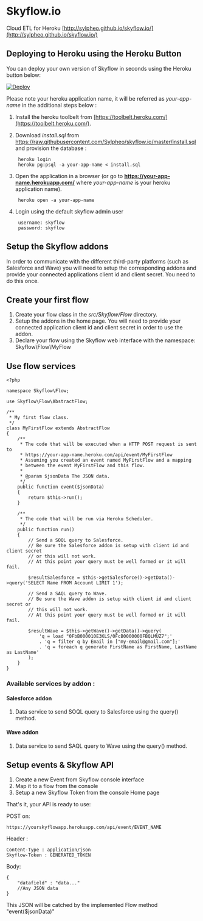 # Skyflow.io

Cloud ETL for Heroku [http://sylpheo.github.io/skyflow.io/](http://sylpheo.github.io/skyflow.io/)

## Deploying to Heroku using the Heroku Button

You can deploy your own version of Skyflow in seconds using the Heroku button below:

<a href="https://heroku.com/deploy?template=https://github.com/Sylpheo/skyflow.io">
  <img src="https://www.herokucdn.com/deploy/button.png" alt="Deploy">
</a>

Please note your heroku application name, it will be referred as *your-app-name* in the additional steps below :

1. Install the heroku toolbelt from [https://toolbelt.heroku.com/](https://toolbelt.heroku.com/).
2. Download *install.sql* from <a href="https://raw.githubusercontent.com/Sylpheo/skyflow.io/master/install.sql" download>https://raw.githubusercontent.com/Sylpheo/skyflow.io/master/install.sql</a> and provision the database :

        heroku login
		heroku pg:psql -a your-app-name < install.sql

3. Open the application in a browser (or go to **https://your-app-name.herokuapp.com/** where *your-app-name* is your heroku application name).

        heroku open -a your-app-name

4. Login using the default skyflow admin user

        username: skyflow
        password: skyflow

## Setup the Skyflow addons

In order to communicate with the different third-party platforms (such as Salesforce and Wave) you will need to setup the corresponding addons and provide your connected applications client id and client secret. You need to do this once.

## Create your first flow

1. Create your flow class in the *src/Skyflow/Flow* directory.
2. Setup the addons in the home page. You will need to provide your connected application client id and client secret in order to use the addon.
3. Declare your flow using the Skyflow web interface with the namespace: Skyflow\Flow\MyFlow

## Use flow services

	<?php

	namespace Skyflow\Flow;

	use Skyflow\Flow\AbstractFlow;

	/**
	 * My first flow class.
	 */
	class MyFirstFlow extends AbstractFlow
	{
		/**
	     * The code that will be executed when a HTTP POST request is sent to
	     * https://your-app-name.heroku.com/api/event/MyFirstFlow
	     * Assuming you created an event named MyFirstFlow and a mapping
	     * between the event MyFirstFlow and this flow.
	     *
	     * @param $jsonData The JSON data.
	     */
		public function event($jsonData)
	    {
	        return $this->run();
	    }

	    /**
	     * The code that will be run via Heroku Scheduler.
	     */
	    public function run()
	    {
			// Send a SOQL query to Salesforce.
	        // Be sure the Salesforce addon is setup with client id and client secret
			// or this will not work.
	        // At this point your query must be well formed or it will fail.

	        $resultSalesforce = $this->getSalesforce()->getData()->query('SELECT Name FROM Account LIMIT 1');

	        // Send a SAQL query to Wave.
	        // Be sure the Wave addon is setup with client id and client secret or
	        // this will not work.
			// At this point your query must be well formed or it will fail.

	        $resultWave = $this->getWave()->getData()->query(
				'q = load "0FbB000010E3KLS/0FcB0000000FBQLMUZ7";'
	            . 'q = filter q by Email in ["my-email@gmail.com"];'
	            . 'q = foreach q generate FirstName as FirstName, LastName as LastName'
	        );
	    }
	}

### Available services by addon :

#### Salesforce addon

1. Data service to send SOQL query to Salesforce using the query() method.

#### Wave addon

1. Data service to send SAQL query to Wave using the query() method.

## Setup events & Skyflow API

1. Create a new Event from Skyflow console interface
2. Map it to a flow from the console
3. Setup a new Skyflow Token from the console Home page

That's it, your API is ready to use:

POST on:

	https://yourskyflowapp.herokuapp.com/api/event/EVENT_NAME

Header :

	Content-Type : application/json
	Skyflow-Token : GENERATED_TOKEN

Body:

	{
		"datafield" : "data..."
		//Any JSON data
	}

This JSON will be catched by the implemented Flow method "event($jsonData)"
